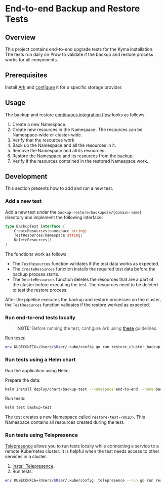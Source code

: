 # End-to-end Backup and Restore Tests

## Overview

This project contains end-to-end upgrade tests for the Kyma installation. The tests run daily on Prow to validate if the backup and restore process works for all components.
 

## Prerequisites

Install [Ark](../../../resources/ark/README.md#details) and [configure](../../../docs/backup/docs/03-01-backup-configuration.md) it for a specific storage provider.


## Usage

The backup and restore [continuous integration flow](https://github.com/kyma-project/test-infra/blob/master/prow/scripts/cluster-integration/kyma-gke-end-to-end-test.sh) looks as follows:

1. Create a new Namespace.
2. Create new resources in the Namespace. The resources can be Namespace-wide or cluster-wide.
3. Verify that the resources work.
4. Back up the Namespace and all the resources in it.
5. Remove the Namespace and all its resources.
6. Restore the Namespace and its resources from the backup.
7. Verify if the resources contained in the restored Namespace work.


## Development

This section presents how to add and run a new test. 

### Add a new test

Add a new test under the `backup-restore/backupe2e/{domain-name}` directory and implement the following interface:

```go
type BackupTest interface {
    CreateResources(namespace string)
    TestResources(namespace string)
    DeleteResources()
}
```
The functions work as follows:

- The `TestResources` function validates if the test data works as expected. 
- The `CreateResources` function installs the required test data before the backup process starts.
- The `DeleteResources` function deletes the resources that are a part of the cluster before executing the test. The resources need to be deleted to test the restore process.

After the pipeline executes the backup and restore processes on the cluster, the `TestResources` function validates if the restore worked as expected.

### Run end-to-end tests locally

> **NOTE:** Before running the test, configure Ark using [these](../../../docs/backup/docs/03-01-backup-configuration.md) guidelines.

Run tests:
```bash
env KUBECONFIG=/Users/$User/.kube/config go run restore_cluster_backup_test.go --action executeTests`
```

### Run tests using a Helm chart

Run the application using Helm:

Prepare the data:

```bash
helm install deploy/chart/backup-test --namespace end-to-end --name backup-test
```
Run tests:

```bash
helm test backup-test
```
The test creates a new Namespace called `restore-test-<UUID>`. This Namespace contains all resources created during the test.

### Run tests using Telepresence
[Telepresence](https://www.telepresence.io/) allows you to run tests locally while connecting a service to a remote Kubernetes cluster. It is helpful when the test needs access to other services in a cluster.

1. [Install Telepresence](https://www.telepresence.io/reference/install).
2. Run tests:
```bash
env KUBECONFIG=/Users/$User/.kube/config  telepresence --run go run restore_cluster_backup_test.go  --action execute
```